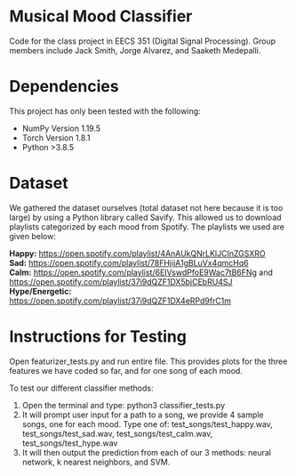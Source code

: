 # Musical Mood Classifier
Code for the class project in EECS 351 (Digital Signal Processing). Group members include Jack Smith, Jorge Alvarez, and Saaketh Medepalli.

# Dependencies  
This project has only been tested with the following:  
* NumPy Version 1.19.5   
* Torch Version 1.8.1
* Python >3.8.5

# Dataset
We gathered the dataset ourselves (total dataset not here because it is too large) by using a Python library called Savify. This allowed us to download playlists categorized by each mood from Spotify. The playlists we used are given below:

**Happy:** https://open.spotify.com/playlist/4AnAUkQNrLKlJCInZGSXRO  
**Sad:** https://open.spotify.com/playlist/78FHjijA1gBLuVx4qmcHq6  
**Calm:** https://open.spotify.com/playlist/6EIVswdPfoE9Wac7tB6FNg and https://open.spotify.com/playlist/37i9dQZF1DX5bjCEbRU4SJ  
**Hype/Energetic:** https://open.spotify.com/playlist/37i9dQZF1DX4eRPd9frC1m  

# Instructions for Testing
Open featurizer_tests.py and run entire file. This provides plots for the three features we have coded so far, and for one song of each mood.

To test our different classifier methods:
1. Open the terminal and type: python3 classifier_tests.py
2. It will prompt user input for a path to a song, we provide 4 sample songs, one for each mood. Type one of: test_songs/test_happy.wav, test_songs/test_sad.wav, test_songs/test_calm.wav, test_songs/test_hype.wav
3. It will then output the prediction from each of our 3 methods: neural network, k nearest neighbors, and SVM.
